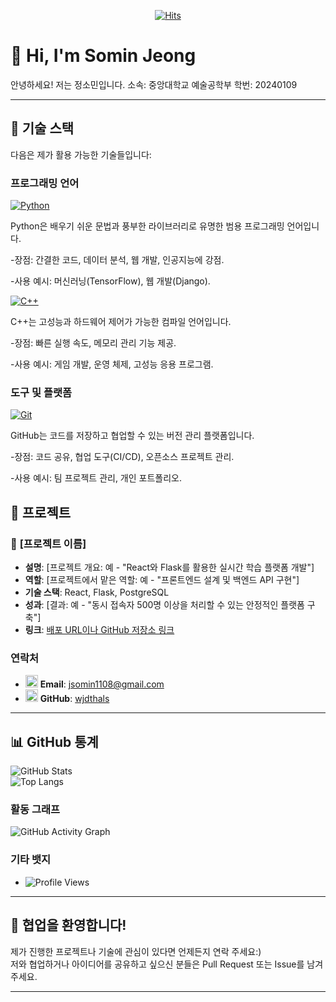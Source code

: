 <div align="center">
  
[![Hits](https://hits.seeyoufarm.com/api/count/incr/badge.svg?url=https%3A%2F%2Fgithub.com%2Fgjbae1212%2Fhit-counter&count_bg=%2379C83D&title_bg=%23858585&icon=&icon_color=%23E7E7E7&title=hits&edge_flat=false)](https://hits.seeyoufarm.com)

</div>

# 👋 Hi, I'm Somin Jeong 

안녕하세요! 저는 정소민입니다.
소속: 중앙대학교 예술공학부
학번: 20240109

---

## 🌟 **기술 스택**  
다음은 제가 활용 가능한 기술들입니다:  

### **프로그래밍 언어**  
[![Python](https://img.shields.io/badge/Python-3776AB?style=flat&logo=python&logoColor=white)](https://www.python.org/)

Python은 배우기 쉬운 문법과 풍부한 라이브러리로 유명한 범용 프로그래밍 언어입니다.

-장점: 간결한 코드, 데이터 분석, 웹 개발, 인공지능에 강점.

-사용 예시: 머신러닝(TensorFlow), 웹 개발(Django).
 
[![C++](https://img.shields.io/badge/C++-00599C?style=flat&logo=c%2B%2B&logoColor=white)](https://en.cppreference.com/)

C++는 고성능과 하드웨어 제어가 가능한 컴파일 언어입니다.

-장점: 빠른 실행 속도, 메모리 관리 기능 제공.

-사용 예시: 게임 개발, 운영 체제, 고성능 응용 프로그램.

### **도구 및 플랫폼**  
[![Git](https://img.shields.io/badge/Git-F05032?style=flat&logo=git&logoColor=white)](https://git-scm.com/)

GitHub는 코드를 저장하고 협업할 수 있는 버전 관리 플랫폼입니다.

-장점: 코드 공유, 협업 도구(CI/CD), 오픈소스 프로젝트 관리.

-사용 예시: 팀 프로젝트 관리, 개인 포트폴리오.
</div>


## 🚀 **프로젝트**  
### 📌 **[프로젝트 이름]**  
- **설명**: [프로젝트 개요: 예 - "React와 Flask를 활용한 실시간 학습 플랫폼 개발"]  
- **역할**: [프로젝트에서 맡은 역할: 예 - "프론트엔드 설계 및 백엔드 API 구현"]  
- **기술 스택**: React, Flask, PostgreSQL  
- **성과**: [결과: 예 - "동시 접속자 500명 이상을 처리할 수 있는 안정적인 플랫폼 구축"]  
- **링크**: [배포 URL이나 GitHub 저장소 링크](#)

### **연락처**  
- <a href="mailto:jsomin1108@gmail.com"><img src="https://img.icons8.com/color/48/000000/gmail-new.png" alt="Email" width="20"/></a> **Email**: [jsomin1108@gmail.com](mailto:jsomin1108@gmail.com)  
- <a href="https://github.com/wjdthals"><img src="https://img.icons8.com/material-outlined/48/000000/github.png" alt="GitHub" width="20"/></a> **GitHub**: [wjdthals](https://github.com/wjdthals)  

---

## 📊 **GitHub 통계**  
![GitHub Stats](https://github-readme-stats.vercel.app/api?username=wjdthals&show_icons=true&theme=radical)  
![Top Langs](https://github-readme-stats.vercel.app/api/top-langs/?username=wjdthals&layout=compact&theme=radical)  

### **활동 그래프**
![GitHub Activity Graph](https://github-readme-activity-graph.vercel.app/graph?username=wjdthals&bg_color=1d2a3a&color=9cf&line=f09&point=51e6f4&area=true&hide_border=true)

### **기타 뱃지**
- ![Profile Views](https://komarev.com/ghpvc/?username=wjdthals&style=flat-square&color=blue)
---

## 🤝 **협업을 환영합니다!**  
제가 진행한 프로젝트나 기술에 관심이 있다면 언제든지 연락 주세요:)  
저와 협업하거나 아이디어를 공유하고 싶으신 분들은 Pull Request 또는 Issue를 남겨주세요.  

---
